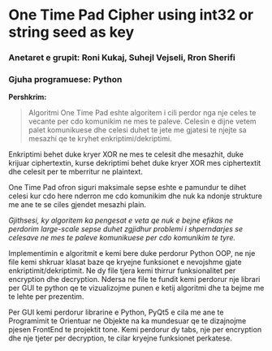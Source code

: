 # One Time Pad Cipher using int32 or string seed as key

### Anetaret e grupit: Roni Kukaj, Suhejl Vejseli, Rron Sherifi
### Gjuha programuese: Python

**Pershkrim:**
>Algoritmi One Time Pad eshte algoritem i cili perdor nga nje celes te vecante
 per cdo komunikim ne mes te paleve. Celesin e dijne vetem palet komunikuese dhe 
celesi duhet te jete me gjatesi te njejte sa mesazhi qe te kryhet enkriptimi/dekriptimi.

Enkriptimi behet duke kryer XOR ne mes te celesit dhe mesazhit, duke krijuar ciphertextin,
kurse dekriptimi behet duke kryer XOR mes ciphertextit dhe celesit per te mberritur ne plaintext.

One Time Pad ofron siguri maksimale sepse eshte e pamundur te dihet celesi kur cdo here
nderron me cdo komunikim dhe nuk ka ndonje strukture me ane te se ciles gjendet mesazhi plain.

*Gjithsesi, ky algoritem ka pengesat e veta qe nuk e bejne efikas ne perdorim large-scale 
sepse duhet zgjidhur problemi i shperndarjes se celesave ne mes te paleve komunikuese per cdo komunikim te tyre.*


Implementimin e algoritmit e kemi bere duke perdorur Python OOP, ne nje file kemi shkruar klasat baze
qe kryejne funksionet e nevojshme gjate enkriptimit/dekriptimit.
Ne dy file tjera kemi thirrur funksionalitet per encryption dhe decryption.
Ndersa ne file te fundit kemi perdorur nje librari per GUI te python qe te vizualizojme punen e ketij
algoritmi dhe ta bejme me te lehte per prezentim.

Per GUI kemi perdorur librarine e Python, PyQt5 e cila me ane te Programimit te Orientuar ne Objekte na ka mundesuar qe te dizajnojme pjesen FrontEnd te projektit tone. 
Kemi perdorur dy tabs, nje per encryption dhe nje tjeter per decryption, te cilar kryejne funksionet perkatese.
